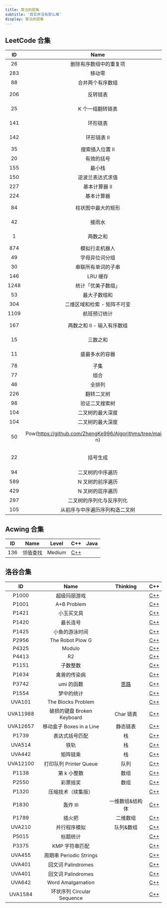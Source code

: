 ```yaml
---
title: 算法刷题集
subtitle: '其实并没有那么难'
display: 算法刷题集
---
```


<ClientOnly>
  <Plum/>
</ClientOnly>

## LeetCode 合集

|  ID  |                             Name                             |        Type        |                                      C++                                      |                                        Java                                         |                                  Golang                                  | Python |
| :--: | :----------------------------------------------------------: | :----------------: | :---------------------------------------------------------------------------: | :---------------------------------------------------------------------------------: | :----------------------------------------------------------------------: | ------ |
|  26  |                    删除有序数组中的重复项                    |       Array        |  [C++](https://github.com/ZhengKe996/Algorithms/tree/main/L-26-cpp/main.cpp)  |                                                                                     |                                                                          |        |
| 283  |                            移动零                            |       Array        | [C++](https://github.com/ZhengKe996/Algorithms/tree/main/L-283-cpp/main.cpp)  |                                                                                     |                                                                          |        |
|  88  |                       合并两个有序数组                       |       Array        |  [C++](https://github.com/ZhengKe996/Algorithms/tree/main/L-88-cpp/main.cpp)  |                                                                                     |                                                                          |        |
| 206  |                           反转链表                           | Single linked list | [C++](https://github.com/ZhengKe996/Algorithms/tree/main/L-206-cpp/main.cpp)  | [Java](https://github.com/ZhengKe996/Algorithms/tree/main/L-206-java/src/Main.java) |                                                                          |        |
|  25  |                       K 个一组翻转链表                       | Single linked list |  [C++](https://github.com/ZhengKe996/Algorithms/tree/main/L-25-cpp/main.cpp)  | [Java](https://github.com/ZhengKe996/Algorithms/tree/main/L-25-java/src/Main.java)  |                                                                          |        |
| 141  |                           环形链表                           | Doubly linked list | [C++](https://github.com/ZhengKe996/Algorithms/tree/main/L-141-cpp/main.cpp)  |                                                                                     |                                                                          |        |
| 142  |                         环形链表 II                          | Doubly linked list | [C++](https://github.com/ZhengKe996/Algorithms/tree/main/L-142-cpp/main.cpp)  |                                                                                     |                                                                          |        |
|  35  |                       搜索插入位置 II                        |                    |                                                                               |                                                                                     | [Go](https://github.com/ZhengKe996/Algorithms/tree/main/L-35-go/main.go) |        |
|  20  |                          有效的括号                          |       Stack        |  [C++](https://github.com/ZhengKe996/Algorithms/tree/main/L-20-cpp/main.cpp)  |                                                                                     |                                                                          |        |
| 155  |                            最小栈                            |       Stack        | [C++](https://github.com/ZhengKe996/Algorithms/tree/main/L-155-cpp/main.cpp)  |                                                                                     |                                                                          |        |
| 150  |                       逆波兰表达式求值                       |       Stack        | [C++](https://github.com/ZhengKe996/Algorithms/tree/main/L-150-cpp/main.cpp)  |                                                                                     |                                                                          |        |
| 227  |                        基本计算器 II                         |       Stack        | [C++](https://github.com/ZhengKe996/Algorithms/tree/main/L-227-cpp/main.cpp)  |                                                                                     |                                                                          |        |
| 224  |                          基本计算器                          |       Stack        | [C++](https://github.com/ZhengKe996/Algorithms/tree/main/L-224-cpp/main.cpp)  |                                                                                     |                                                                          |        |
|  84  |                      柱状图中最大的矩形                      |  Monotonic stack   |  [C++](https://github.com/ZhengKe996/Algorithms/tree/main/L-84-cpp/main.cpp)  |                                                                                     |                                                                          |        |
|  42  |                            接雨水                            |  Monotonic stack   |  [C++](https://github.com/ZhengKe996/Algorithms/tree/main/L-42-cpp/main.cpp)  |                                                                                     |                                                                          |        |
|  1   |                           两数之和                           | Map/Double pointer |  [C++](https://github.com/ZhengKe996/Algorithms/tree/main/L-1-cpp/main.cpp)   |  [Java](https://github.com/ZhengKe996/Algorithms/tree/main/L-1-java/src/Main.java)  | [Go](https://github.com/ZhengKe996/Algorithms/tree/main/L-1-go/main.go)  |        |
| 874  |                        模拟行走机器人                        |        Set         | [C++](https://github.com/ZhengKe996/Algorithms/tree/main/L-874-cpp/main.cpp)  |                                                                                     |                                                                          |        |
|  49  |                        字母异位词分组                        |        Map         |  [C++](https://github.com/ZhengKe996/Algorithms/tree/main/L-49-cpp/main.cpp)  |                                                                                     |                                                                          |        |
|  30  |                      串联所有单词的子串                      |        Map         |  [C++](https://github.com/ZhengKe996/Algorithms/tree/main/L-30-cpp/main.cpp)  |                                                                                     |                                                                          |        |
| 146  |                           LRU 缓存                           |        Map         | [C++](https://github.com/ZhengKe996/Algorithms/tree/main/L-146-cpp/main.cpp)  |                                                                                     |                                                                          |        |
| 1248 |                      统计「优美子数组」                      |     Prefix sum     | [C++](https://github.com/ZhengKe996/Algorithms/tree/main/L-1248-cpp/main.cpp) |                                                                                     |                                                                          |        |
|  53  |                         最大子数组和                         |     Prefix sum     |  [C++](https://github.com/ZhengKe996/Algorithms/tree/main/L-53-cpp/main.cpp)  | [Java](https://github.com/ZhengKe996/Algorithms/tree/main/L-53-java/src/Main.java)  |                                                                          |        |
| 304  |                 二维区域和检索 - 矩阵不可变                  |     Prefix sum     | [C++](https://github.com/ZhengKe996/Algorithms/tree/main/L-304-cpp/main.cpp)  | [Java](https://github.com/ZhengKe996/Algorithms/tree/main/L-304-java/src/Main.java) |                                                                          |        |
| 1109 |                         航班预订统计                         |     Difference     | [C++](https://github.com/ZhengKe996/Algorithms/tree/main/L-1109-cpp/main.cpp) |                                                                                     |                                                                          |        |
| 167  |                  两数之和 II - 输入有序数组                  |   Double pointer   | [C++](https://github.com/ZhengKe996/Algorithms/tree/main/L-167-cpp/main.cpp)  |                                                                                     |                                                                          |        |
|  15  |                           三数之和                           |   Double pointer   |  [C++](https://github.com/ZhengKe996/Algorithms/tree/main/L-15-cpp/main.cpp)  |                                                                                     |                                                                          |        |
|  11  |                        盛最多水的容器                        |   Double pointer   |  [C++](https://github.com/ZhengKe996/Algorithms/tree/main/L-11-cpp/main.cpp)  |                                                                                     |                                                                          |        |
|  78  |                             子集                             |     Recursion      |  [C++](https://github.com/ZhengKe996/Algorithms/tree/main/L-78-cpp/main.cpp)  |                                                                                     |                                                                          |        |
|  77  |                             组合                             |     Recursion      |  [C++](https://github.com/ZhengKe996/Algorithms/tree/main/L-77-cpp/main.cpp)  |                                                                                     |                                                                          |        |
|  46  |                            全排列                            |     Recursion      |  [C++](https://github.com/ZhengKe996/Algorithms/tree/main/L-46-cpp/main.cpp)  |                                                                                     |                                                                          |        |
| 226  |                          翻转二叉树                          |     Recursion      |                                                                               | [Java](https://github.com/ZhengKe996/Algorithms/tree/main/L-226-java/src/Main.java) |                                                                          |        |
|  98  |                        验证二叉搜索树                        |     Recursion      |                                                                               | [Java](https://github.com/ZhengKe996/Algorithms/tree/main/L-98-java/src/Main.java)  |                                                                          |        |
| 104  |                       二叉树的最大深度                       |     Recursion      | [C++](https://github.com/ZhengKe996/Algorithms/tree/main/L-104-cpp/main.cpp)  | [Java](https://github.com/ZhengKe996/Algorithms/tree/main/L-104-java/src/Main.java) |                                                                          |        |
| 104  |                       二叉树的最大深度                       |     Recursion      | [C++](https://github.com/ZhengKe996/Algorithms/tree/main/L-104-cpp/main.cpp)  | [Java](https://github.com/ZhengKe996/Algorithms/tree/main/L-104-java/src/Main.java) |                                                                          |        |
|  50  | Pow(https://github.com/ZhengKe996/Algorithms/tree/main/x, n) | Divide-and-conquer |  [C++](https://github.com/ZhengKe996/Algorithms/tree/main/L-50-cpp/main.cpp)  |                                                                                     |                                                                          |        |
|  22  |                           括号生成                           | Divide-and-conquer |  [C++](https://github.com/ZhengKe996/Algorithms/tree/main/L-22-cpp/main.cpp)  |                                                                                     |                                                                          |        |
|  94  |                       二叉树的中序遍历                       |        Tree        |                                                                               | [Java](https://github.com/ZhengKe996/Algorithms/tree/main/L-94-java/src/Main.java)  |                                                                          |        |
| 589  |                       N 叉树的前序遍历                       |        Tree        |                                                                               | [Java](https://github.com/ZhengKe996/Algorithms/tree/main/L-589-java/src/Main.java) |                                                                          |        |
| 429  |                       N 叉树的层序遍历                       |        Tree        |                                                                               | [Java](https://github.com/ZhengKe996/Algorithms/tree/main/L-429-java/src/Main.java) |                                                                          |        |
| 297  |                   二叉树的序列化与反序列化                   |        Tree        |                                                                               | [Java](https://github.com/ZhengKe996/Algorithms/tree/main/L-297-java/src/Main.java) |                                                                          |        |
| 105  |                从前序与中序遍历序列构造二叉树                |        Tree        |                                                                               | [Java](https://github.com/ZhengKe996/Algorithms/tree/main/L-105-java/src/Main.java) |                                                                          |        |

## Acwing 合集

| ID  |   Name   | Level  |                                     C++                                     | Java |
| :-: | :------: | :----: | :-------------------------------------------------------------------------: | :--: |
| 136 | 邻值查找 | Medium | [C++](https://github.com/ZhengKe996/Algorithms/tree/main/L-25-cpp/main.cpp) |      |

## 洛谷合集

|    ID    |            Name            |                                   Thinking                                   |                                       C++                                       |
| :------: | :------------------------: | :--------------------------------------------------------------------------: | :-----------------------------------------------------------------------------: |
|  P1000   |        超级玛丽游戏        |                                                                              |  [C++](https://github.com/ZhengKe996/Algorithms/tree/main/P1000-cpp/main.cpp)   |
|  P1001   |        A+B Problem         |                                                                              |  [C++](https://github.com/ZhengKe996/Algorithms/tree/main/P1001-cpp/main.cpp)   |
|  P1421   |         小玉买文具         |                                                                              |  [C++](https://github.com/ZhengKe996/Algorithms/tree/main/P1421-cpp/main.cpp)   |
|  P1420   |          最长连号          |                                                                              |  [C++](https://github.com/ZhengKe996/Algorithms/tree/main/P1420-cpp/main.cpp)   |
|  P1425   |       小鱼的游泳时间       |                                                                              |  [C++](https://github.com/ZhengKe996/Algorithms/tree/main/P1425-cpp/main.cpp)   |
|  P2956   |      The Robot Plow G      |                                                                              |  [C++](https://github.com/ZhengKe996/Algorithms/tree/main/P2956-cpp/main.cpp)   |
|  P4325   |           Modulo           |                                                                              |  [C++](https://github.com/ZhengKe996/Algorithms/tree/main/P4325-cpp/main.cpp)   |
|  P4413   |             R2             |                                                                              |  [C++](https://github.com/ZhengKe996/Algorithms/tree/main/P4413-cpp/main.cpp)   |
|  P1151   |          子数整数          |                                                                              |  [C++](https://github.com/ZhengKe996/Algorithms/tree/main/P1151-cpp/main.cpp)   |
|  P1634   |        禽兽的传染病        |                                                                              |  [C++](https://github.com/ZhengKe996/Algorithms/tree/main/P1634-cpp/main.cpp)   |
|  P3742   |         umi 的函数         | [思路](https://github.com/ZhengKe996/Algorithms/tree/main/P3742-cpp/IDEA.md) |  [C++](https://github.com/ZhengKe996/Algorithms/tree/main/P3742-cpp/main.cpp)   |
|  P1554   |         梦中的统计         |                                                                              |  [C++](https://github.com/ZhengKe996/Algorithms/tree/main/P1554-cpp/main.cpp)   |
|  UVA101  |     The Blocks Problem     |                                                                              |  [C++](https://github.com/ZhengKe996/Algorithms/tree/main/UVA101-cpp/main.cpp)  |
| UVA11988 | 破损的键盘 Broken Keyboard |                                  Char 链表                                   | [C++](https://github.com/ZhengKe996/Algorithms/tree/main/UVA11988-cpp/main.cpp) |
| UVA12657 |  移动盒子 Boxes in a Line  |                                   静态链表                                   | [C++](https://github.com/ZhengKe996/Algorithms/tree/main/UVA12657-cpp/main.cpp) |
|  P1739   |       表达式括号匹配       |                                      栈                                      |  [C++](https://github.com/ZhengKe996/Algorithms/tree/main/P1739-cpp/main.cpp)   |
|  UVA514  |            铁轨            |                                      栈                                      |  [C++](https://github.com/ZhengKe996/Algorithms/tree/main/UVA514-cpp/main.cpp)  |
|  UVA442  |          矩阵链乘          |                                      栈                                      |  [C++](https://github.com/ZhengKe996/Algorithms/tree/main/UVA442-cpp/main.cpp)  |
| UVA12100 |   打印队列 Printer Queue   |                                     队列                                     | [C++](https://github.com/ZhengKe996/Algorithms/tree/main/UVA12100-cpp/main.cpp) |
|  P1138   |        第 k 小整数         |                                     数组                                     |  [C++](https://github.com/ZhengKe996/Algorithms/tree/main/P1138-cpp/main.cpp)   |
|  P2550   |          彩票摇奖          |                                     数组                                     |  [C++](https://github.com/ZhengKe996/Algorithms/tree/main/P1138-cpp/main.cpp)   |
|  P1320   |     压缩技术（续集版）     |                                                                              |  [C++](https://github.com/ZhengKe996/Algorithms/tree/main/P1320-cpp/main.cpp)   |
|  P1830   |          轰炸 III          |                               一维数组&结构体                                |  [C++](https://github.com/ZhengKe996/Algorithms/tree/main/P1830-cpp/main.cpp)   |
|  P1789   |           插火把           |                                   二维数组                                   |  [C++](https://github.com/ZhengKe996/Algorithms/tree/main/P1789-cpp/main.cpp)   |
|  UVA210  |        并行程序模拟        |                                  队列&数组                                   |  [C++](https://github.com/ZhengKe996/Algorithms/tree/main/UVA210-cpp/main.cpp)  |
|  P5015   |          标题统计          |                                                                              |  [C++](https://github.com/ZhengKe996/Algorithms/tree/main/P5015-cpp/main.cpp)   |
|  P3375   |       KMP 字符串匹配       |                                                                              |  [C++](https://github.com/ZhengKe996/Algorithms/tree/main/P3375-cpp/main.cpp)   |
|  UVA455  |  周期串 Periodic Strings   |                                                                              |  [C++](https://github.com/ZhengKe996/Algorithms/tree/main/UVA455-cpp/main.cpp)  |
|  UVA401  |     回文词 Palindromes     |                                                                              |  [C++](https://github.com/ZhengKe996/Algorithms/tree/main/UVA401-cpp/main.cpp)  |
|  UVA401  |     回文词 Palindromes     |                                                                              |  [C++](https://github.com/ZhengKe996/Algorithms/tree/main/UVA401-cpp/main.cpp)  |
|  UVA642  |     Word Amalgamation      |                                                                              |  [C++](https://github.com/ZhengKe996/Algorithms/tree/main/UVA642-cpp/main.cpp)  |
| UVA1584  | 环状序列 Circular Sequence |                                                                              | [C++](https://github.com/ZhengKe996/Algorithms/tree/main/UVA1584-cpp/main.cpp)  |

<ListPosts type="Algorithms"/>
